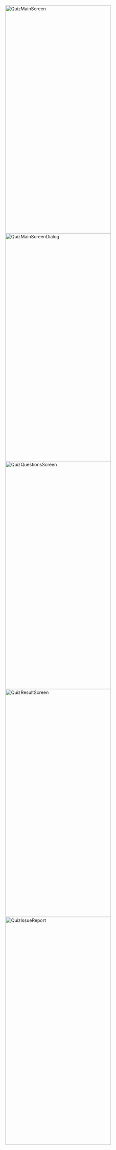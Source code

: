 <img width="330" height="710" alt="QuizMainScreen" src="https://github.com/user-attachments/assets/6621ca6b-f803-44dd-bce6-1aef9b4ba0a7" />
<img width="330" height="710" alt="QuizMainScreenDialog" src="https://github.com/user-attachments/assets/1590e2a5-66c0-42ec-a425-32db3da98f4f"/>
<img width="330" height="710" alt="QuizQuestionsScreen" src="https://github.com/user-attachments/assets/a83740e4-5065-44bc-899a-ee360e3e7685" />
<img width="330" height="710" alt="QuizResultScreen" src="https://github.com/user-attachments/assets/e42ecd48-3363-4a5f-9530-2003b5189fe8" />
<img width="330" height="710" alt="QuizIssueReport" src="https://github.com/user-attachments/assets/b945ad23-d8af-4899-ab35-b93e0c3ee3bb" />

